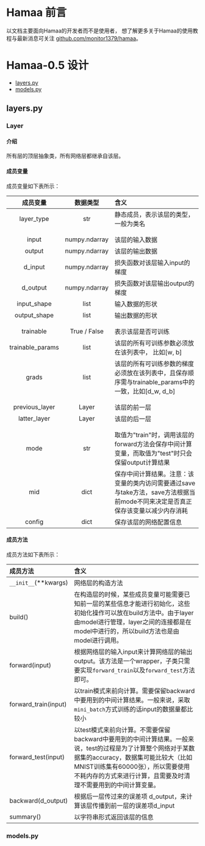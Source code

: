 # Hamaa 前言

以文档主要面向Hamaa的开发者而不是使用者，
想了解更多关于Hamaa的使用教程与最新消息可关注
[github.com/monitor1379/hamaa](http://github.com/monitor1379/hamaa)。


# Hamaa-0.5 设计

- [layers.py](#layers_py)
- [models.py](#models_py)

## <span id="layers_py">layers.py</span>

### Layer

#### 介绍

所有层的顶层抽象类，所有网络层都继承自该层。

#### 成员变量

成员变量如下表所示：

| 成员变量 | 数据类型  |  含义 |
|:-------:|:-------:|:-------|
| layer_type | str  |  静态成员，表示该层的类型，一般为类名 |
||||
||||
| input | numpy.ndarray | 该层的输入数据 |
| output |  numpy.ndarray  | 该层的输出数据|
| d_input | numpy.ndarray | 损失函数对该层输入input的梯度 |
| d_output | numpy.ndarray | 损失函数对该层输出output的梯度 |
| input_shape | list | 输入数据的形状 |
| output_shape | list | 输出数据的形状 |
||||
||||
| trainable | True / False | 表示该层是否可训练 |
| trainable_params | list | 该层的所有可训练参数必须放在该列表中， 比如[w, b] |
| grads | list | 该层的所有可训练参数的梯度必须放在该列表中，且保存顺序需与trainable_params中的一致，比如[d_w, d_b] |
||||
||||
| previous_layer | Layer | 该层的前一层 |
| latter_layer | Layer | 该层的后一层 |
||||
||||
| mode | str | 取值为"train"时，调用该层的forward方法会保存中间计算变量，而取值为"test"时只会保留output计算结果 |
| mid | dict | 保存中间计算结果。注意：该变量的类内访问需要通过save与take方法，save方法根据当前mode不同来决定是否真正保存该变量以减少内存消耗 |
| config | dict | 保存该层的网络配置信息 |



#### 成员方法

成员方法如下表所示：

| 成员方法 | 含义 |
|:-------|:-------|
| `__init__`(**kwargs) | 网络层的构造方法 |
| build() | 在构造层的时候，某些成员变量可能需要已知前一层的某些信息才能进行初始化，这些初始化操作可以放在build方法中。由于layer由model进行管理，layer之间的连接都是在model中进行的，所以build方法也是由model进行调用。 |
| forward(input) | 根据网络层的输入input来计算网络层的输出output。该方法是一个wrapper，子类只需要实现`forward_train`以及`forward_test`方法即可。 |
| forward_train(input) | 以train模式来前向计算。需要保留backward中要用到的中间计算结果。一般来说，采取`mini_batch`方式训练的话input的数据量都比较小 |
| forward_test(input) | 以test模式来前向计算。不需要保留backward中要用到的中间计算结果。一般来说，test的过程是为了计算整个网络对于某数据集的accuracy，数据集可能比较大（比如MNIST训练集有60000张），所以需要使用不耗内存的方式来进行计算，且需要及时清理不需要用到的中间计算变量。 |
| backward(d_output) | 根据后一层传过来的误差项 d_output，来计算该层传播到前一层的误差项d_input |
| summary() | 以字符串形式返回该层的信息 |

### <span id="models_py">models.py</span>


